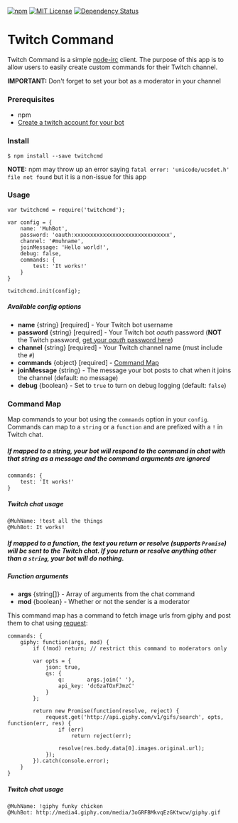 [![npm](https://img.shields.io/npm/v/twitchcmd.svg?style=flat)](https://www.npmjs.com/package/twitchcmd)
[![MIT License](https://img.shields.io/github/license/otothea/node-twitchcmd.svg)](https://github.com/otothea/node-twitchcmd/blob/master/LICENSE)
[![Dependency Status](https://david-dm.org/otothea/node-twitchcmd.svg)](https://david-dm.org/otothea/node-twitchcmd)

# Twitch Command

Twitch Command is a simple [node-irc](https://github.com/martynsmith/node-irc) client. The purpose of this app is to allow users to easily create custom commands for their Twitch channel.

**IMPORTANT:** Don't forget to set your bot as a moderator in your channel

### Prerequisites

- npm
- [Create a twitch account for your bot](https://twitch.tv/signup)

### Install

```
$ npm install --save twitchcmd
```

**NOTE:** npm may throw up an error saying `fatal error: 'unicode/ucsdet.h' file not found` but it is a non-issue for this app

### Usage

```
var twitchcmd = require('twitchcmd');

var config = {
    name: 'MuhBot',
    password: 'oauth:xxxxxxxxxxxxxxxxxxxxxxxxxxxxxx',
    channel: '#muhname',
    joinMessage: 'Hello world!',
    debug: false,
    commands: {
        test: 'It works!'
    }
}
 
twitchcmd.init(config);
```

##### Available config options

- **name** {string} [required] - Your Twitch bot username
- **password** {string} [required] - Your Twitch bot *oauth* password (**NOT** the Twitch password, [get your *oauth* password here](https://twitchapps.com/tmi/))
- **channel** {string} [required] - Your Twitch channel name (must include the `#`)
- **commands** {object} [required] - [Command Map](#command-map)
- **joinMessage** {string} - The message your bot posts to chat when it joins the channel (default: no message)
- **debug** {boolean} - Set to `true` to turn on debug logging (default: `false`)

### Command Map

Map commands to your bot using the `commands` option in your `config`. Commands can map to a `string` or a `function` and are prefixed with a `!` in Twitch chat.

##### If mapped to a string, your bot will respond to the command in chat with that string as a message and the command arguments are ignored

```
commands: {
    test: 'It works!'
}
```

##### Twitch chat usage

```
@MuhName: !test all the things
@MuhBot: It works!
```

##### If mapped to a function, the text you return or resolve (supports `Promise`) will be sent to the Twitch chat. If you return or resolve anything other than a `string`, your bot will do nothing.

##### Function arguments

- **args** {string[]} - Array of arguments from the chat command
- **mod** {boolean} - Whether or not the sender is a moderator

This command map has a command to fetch image urls from giphy and post them to chat using [request](https://github.com/request/request):

``` 
commands: {
    giphy: function(args, mod) {
        if (!mod) return; // restrict this command to moderators only
 
        var opts = {
            json: true,
            qs: {
                q:       args.join(' '),
                api_key: 'dc6zaTOxFJmzC'
            }
        };
 
        return new Promise(function(resolve, reject) {
            request.get('http://api.giphy.com/v1/gifs/search', opts, function(err, res) {
                if (err)
                    return reject(err);

                resolve(res.body.data[0].images.original.url);
            });
        }).catch(console.error);
    }
}
```

##### Twitch chat usage

```
@MuhName: !giphy funky chicken
@MuhBot: http://media4.giphy.com/media/3oGRFBMkvqEzGKtwcw/giphy.gif
```
